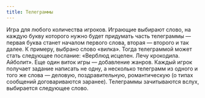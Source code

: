 ```yaml
---
title: Телеграммы
---
```


Игра для любого количества игроков. Играющие выбирают слово, на каждую букву которого нужно будет придумать часть телеграммы — первая буква ста­нет началом первого слова, вторая — второго и так далее. К примеру, выбрано слово «вилка». Тогда телеграммой может стать следующее послание: «Верблюд исцелен. Лечу крокодила. Айболит». Еще один виток игры — добавление жан­ров. Каждый игрок получает задание написать не одну, а несколько телеграмм из одного и того же слова — деловую, поздравительную, романтическую (о ти­пах сообщений договариваются заранее). Телеграммы зачитываются вслух, выбирается следующее слово.